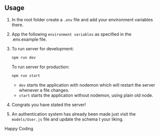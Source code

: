## Usage


1. In the root folder create a  `.env` file and add your environment variables there.
2. App the following `environment variables` as specified in the .env.example file.
3. 
    To run server for development:
    ```bash
    npm run dev 
    ```

    To run server for production:
    ```bash
    npm run start
    ```

    - `dev` starts the application with nodemon which will restart the server whenever a file changes.
    - `start` starts the application without nodemon, using plain old node.

4. Congrats you have stated the  server!
5. An authentication system has already been made just visit the `models/User.js` file and update the schema t your liking.

Happy Coding
